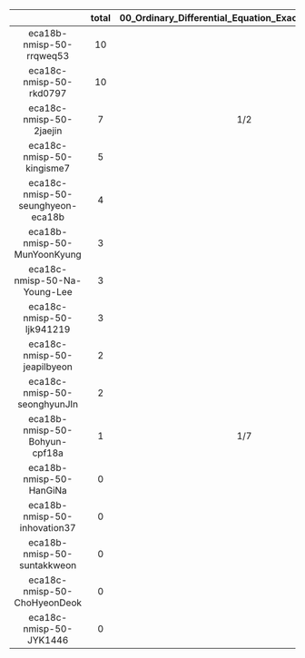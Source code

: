 |    |   total  |  00_Ordinary_Differential_Equation_Exact_Solution.ipynb  |  10_Forward_Euler.ipynb  |  15_Forward_Euler_Higher_Order.ipynb  |  20_Modified_Euler.ipynb  |  30_Runge_Kutta.ipynb  |  35_Runge_Kutta_Higher_Order.ipynb  |  40_comparing_with_num_int.ipynb  |  slopes_t_x.png  |  slopes_t_x.svg  |
|:--:|:----:|:----:|:----:|:----:|:----:|:----:|:----:|:----:|:----:|:----:|
| eca18b-nmisp-50-rrqweq53 | 10 |  | 1 | 4/3 | 3 | 10/3 | 4/3 |  |  |   |
| eca18c-nmisp-50-rkd0797 | 10 |  |  | 2 | 3 | 2 | 3 |  |  |   |
| eca18c-nmisp-50-2jaejin | 7 | 1/2 | 3/4 | 1 | 35/12 | 2/3 | 1/3 |  | 5/12 | 5/12  |
| eca18c-nmisp-50-kingisme7 | 5 |  | 2 | 5/2 | 1/2 |  |  |  |  |   |
| eca18c-nmisp-50-seunghyeon-eca18b | 4 |  |  | 5/2 | 1/2 | 1 |  |  |  |   |
| eca18b-nmisp-50-MunYoonKyung | 3 |  |  | 1 | 1 | 1 |  |  |  |   |
| eca18c-nmisp-50-Na-Young-Lee | 3 |  |  | 1 | 1 | 1 |  |  |  |   |
| eca18c-nmisp-50-ljk941219 | 3 |  |  | 1 | 1 | 1 |  |  |  |   |
| eca18c-nmisp-50-jeapilbyeon | 2 |  |  | 1 |  | 1 |  |  |  |   |
| eca18c-nmisp-50-seonghyunJIn | 2 |  |  | 1 |  | 1 |  |  |  |   |
| eca18b-nmisp-50-Bohyun-cpf18a | 1 | 1/7 | 1/7 | 1/7 | 1/7 | 1/7 | 1/7 | 1/7 |  |   |
| eca18b-nmisp-50-HanGiNa | 0 |  |  |  |  |  |  |  |  |   |
| eca18b-nmisp-50-inhovation37 | 0 |  |  |  |  |  |  |  |  |   |
| eca18b-nmisp-50-suntakkweon | 0 |  |  |  |  |  |  |  |  |   |
| eca18c-nmisp-50-ChoHyeonDeok | 0 |  |  |  |  |  |  |  |  |   |
| eca18c-nmisp-50-JYK1446 | 0 |  |  |  |  |  |  |  |  |   |
